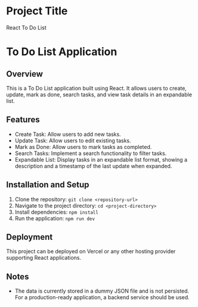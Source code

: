 
# Project Title

React To Do List

# To Do List Application

## Overview
This is a To Do List application built using React. It allows users to create, update, mark as done, search tasks, and view task details in an expandable list.

## Features
- Create Task: Allow users to add new tasks.
- Update Task: Allow users to edit existing tasks.
- Mark as Done: Allow users to mark tasks as completed.
- Search Tasks: Implement a search functionality to filter tasks.
- Expandable List: Display tasks in an expandable list format, showing a description and a timestamp of the last update when expanded.

## Installation and Setup
1. Clone the repository: `git clone <repository-url>`
2. Navigate to the project directory: `cd <project-directory>`
3. Install dependencies: `npm install`
4. Run the application: `npm run dev`

## Deployment
This project can be deployed on Vercel or any other hosting provider supporting React applications.

## Notes
- The data is currently stored in a dummy JSON file and is not persisted. For a production-ready application, a backend service should be used.
